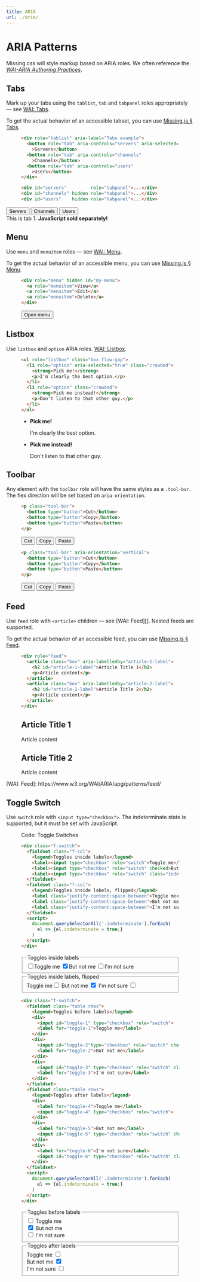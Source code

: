 ```yaml
---
title: ARIA
url: ./aria/
---
```


# ARIA Patterns

Missing.css will style markup based on ARIA roles. We often reference the
[<cite>WAI-ARIA Authoring Practices</cite>][WAI].

[WAI]: https://www.w3.org/TR/wai-aria-practices/


## Tabs

Mark up your tabs using the `tablist`, `tab` and `tabpanel` roles
appropriately — see [WAI: Tabs][].

To get the actual behavior of an accessible tabset, you can use [Missing.js &sect; Tabs](/docs/js#tabs).

<figure>

  ~~~ html
  <div role="tablist" aria-label="Tabs example">
    <button role="tab" aria-controls="servers" aria-selected="true"
      >Servers</button>
    <button role="tab" aria-controls="channels"
      >Channels</button>
    <button role="tab" aria-controls="users"
      >Users</button>
  </div>

  <div id="servers"         role="tabpanel">...</div>
  <div id="channels" hidden role="tabpanel">...</div>
  <div id="users"    hidden role="tabpanel">...</div>
  ~~~

</figure>

<script type="module" src="/dist/js/tabs.js"></script>

<div role="tablist" aria-label="Tabs example">
  <button role="tab" aria-controls="servers" aria-selected="true"
    >Servers</button>
  <button role="tab" aria-controls="channels"
    >Channels</button>
  <button role="tab" aria-controls="users"
    >Users</button>
</div>

<div id="servers"         role="tabpanel">This is tab 1. <strong>JavaScript sold separately!</strong></div>
<div id="channels" hidden role="tabpanel">You are enjoying tab 2.</div>
<div id="users"    hidden role="tabpanel"><img alt="placeholder cat" src="https://biber.denizaksimsek.com/img/IMG_2022-07-05_07-16-48-400.webp"></div>

[WAI: Tabs]: https://www.w3.org/WAI/ARIA/apg/patterns/tabpanel/


## Menu

Use `menu` and `menuitem` roles — see [WAI: Menu][].

To get the actual behavior of an accessible menu, you can use [Missing.js &sect; Menu](/docs/js#menu).

<figure>

  ~~~ html
  <div role="menu" hidden id="my-menu">
    <a role="menuitem">View</a>
    <a role="menuitem">Edit</a>
    <a role="menuitem">Delete</a>
  </div>
  ~~~

  <div>
  <script type="module" src="/dist/js/menu.js"></script>
  <button aria-haspopup="menu" aria-controls="my-menu" aria-expanded="false">Open menu</button>
  <div role="menu" hidden id="my-menu">
    <a role="menuitem">View</a>
    <a role="menuitem">Edit</a>
    <a role="menuitem">Delete</a>
  </div>
  </div>

</figure>

[WAI: Menu]: https://www.w3.org/WAI/ARIA/apg/patterns/menu/


## Listbox

Use `listbox` and `option` ARIA roles. [WAI: Listbox][].

<figure>

  ~~~ html
  <ul role="listbox" class="box flow-gap">
    <li role="option" aria-selected="true" class="crowded">
      <strong>Pick me!</strong>
      <p>I'm clearly the best option.</p>
    </li>
    <li role="option" class="crowded">
      <strong>Pick me instead!</strong>
      <p>Don't listen to that other guy.</p>
    </li>
  </ul>
  ~~~

  <ul role="listbox" class="box flow-gap">
    <li role="option" aria-selected="true" class="crowded">
      <strong>Pick me!</strong>
      <p>I'm clearly the best option.</p>
    </li>
    <li role="option" class="crowded">
      <strong>Pick me instead!</strong>
      <p>Don't listen to that other guy.</p>
    </li>
  </ul>

</figure>

[WAI: Listbox]: https://www.w3.org/WAI/ARIA/apg/patterns/listbox/


## Toolbar

Any element with the `toolbar` role will have the same styles as a `.tool-bar`.
The fiex direction will be set based on `aria-orientation`.

<figure>

  ~~~ html
  <p class="tool-bar">
    <button type="button">Cut</button>
    <button type="button">Copy</button>
    <button type="button">Paste</button>
  </p>
  ~~~

  <p class="tool-bar">
    <button type="button">Cut</button>
    <button type="button">Copy</button>
    <button type="button">Paste</button>
  </p>

</figure>

<figure>

  ~~~ html
  <p class="tool-bar" aria-orientation="vertical">
    <button type="button">Cut</button>
    <button type="button">Copy</button>
    <button type="button">Paste</button>
  </p>
  ~~~

  <p class="tool-bar" aria-orientation="vertical">
    <button type="button">Cut</button>
    <button type="button">Copy</button>
    <button type="button">Paste</button>
  </p>

</figure>


## Feed

Use `feed` role with `<article>` children  — see [WAI: Feed][]. Nested feeds are supported.

To get the actual behavior of an accessible feed, you can use [Missing.js &sect; Feed](/docs/js#feed).

<figure>

  ~~~ html
  <div role="feed">
    <article class="box" aria-labelledby="article-1-label">
      <h2 id="article-1-label">Article Title 1</h2>
      <p>Article content</p>
    </article>
    <article class="box" aria-labelledby="article-2-label">
      <h2 id="article-2-label">Article Title 2</h2>
      <p>Article content</p>
    </article>
  </div>
  ~~~

  <div>
  <script type="module" src="/dist/js/feed.js"></script>
  <div role="feed">
    <article class="box" aria-labelledby="article-1-label">
      <h2 id="article-1-label">Article Title 1</h2>
      <p>Article content</p>
    </article>
    <article class="box" aria-labelledby="article-2-label">
      <h2 id="article-2-label">Article Title 2</h2>
      <p>Article content</p>
    </article>
  </div>

</figure>
[WAI: Feed]: https://www.w3.org/WAI/ARIA/apg/patterns/feed/


## Toggle Switch

Use `switch` role with `<input type="checkbox">`. The indeterminate state is supported, but it must be set with JavaScript.

<figure>
<figcaption>Code: Toggle Switches</figcaption>

  ~~~ html
  <div class="f-switch">
    <fieldset class="f-col">
      <legend>Toggles inside labels</legend>
      <label><input type="checkbox" role="switch">Toggle me</label>
      <label><input type="checkbox" role="switch" checked>But not me</label>
      <label><input type="checkbox" role="switch" class="indeterminate">I'm not sure</label>
    </fieldset>
    <fieldset class="f-col">
      <legend>Toggles inside labels, flipped</legend>
      <label class="justify-content:space-between">Toggle me<input type="checkbox" role="switch"></label>
      <label class="justify-content:space-between">But not me <input type="checkbox" role="switch" checked></label>
      <label class="justify-content:space-between">I'm not sure <input type="checkbox" role="switch" class="indeterminate"></label>
    </fieldset>
    <script>
      document.querySelectorAll('.indeterminate').forEach(
        el => {el.indeterminate = true;}
      )
    </script>
  </div>
  ~~~

  <div class="f-switch">
    <fieldset class="f-col">
      <legend>Toggles inside labels</legend>
      <label><input type="checkbox" role="switch">Toggle me</label>
      <label><input type="checkbox" role="switch" checked>But not me</label>
      <label><input type="checkbox" role="switch" class="indeterminate">I'm not sure</label>
    </fieldset>
    <fieldset class="f-col">
      <legend>Toggles inside labels, flipped</legend>
      <label class="justify-content:space-between">Toggle me<input type="checkbox" role="switch"></label>
      <label class="justify-content:space-between">But not me <input type="checkbox" role="switch" checked></label>
      <label class="justify-content:space-between">I'm not sure <input type="checkbox" role="switch" class="indeterminate"></label>
    </fieldset>
  </div>

  ~~~ html
  <div class="f-switch">
    <fieldset class="table rows">
      <legend>Toggles before labels</legend>
      <div>
        <input id="toggle-1" type="checkbox" role="switch">
        <label for="toggle-1">Toggle me</label>
      </div>
      <div>
        <input id="toggle-2"type="checkbox" role="switch" checked>
        <label for="toggle-2">But not me</label>
      </div>
      <div>
        <input id="toggle-3" type="checkbox" role="switch" class="indeterminate">
        <label for="toggle-3">I'm not sure</label>
      </div>
    </fieldset>
    <fieldset class="table rows">
      <legend>Toggles after labels</legend>
      <div>
        <label for="toggle-4">Toggle me</label>
        <input id="toggle-4" type="checkbox" role="switch">
      </div>
      <div>
        <label for="toggle-5">But not me</label>
        <input id="toggle-5" type="checkbox" role="switch" checked>
      </div>
      <div>
        <label for="toggle-6">I'm not sure</label>
        <input id="toggle-6" type="checkbox" role="switch" class="indeterminate">
      </div>
    </fieldset>
    <script>
      document.querySelectorAll('.indeterminate').forEach(
        el => {el.indeterminate = true;}
      )
    </script>
  </div>
  ~~~

  <div class="f-switch">
    <fieldset class="table rows">
      <legend>Toggles before labels</legend>
      <div>
        <input id="toggle-1" type="checkbox" role="switch">
        <label for="toggle-1">Toggle me</label>
      </div>
      <div>
        <input id="toggle-2"type="checkbox" role="switch" checked>
        <label for="toggle-2">But not me</label>
      </div>
      <div>
        <input id="toggle-3" type="checkbox" role="switch" class="indeterminate">
        <label for="toggle-3">I'm not sure</label>
      </div>
    </fieldset>
    <fieldset class="table rows">
      <legend>Toggles after labels</legend>
      <div>
        <label for="toggle-4">Toggle me</label>
        <input id="toggle-4" type="checkbox" role="switch">
      </div>
      <div>
        <label for="toggle-5">But not me</label>
        <input id="toggle-5" type="checkbox" role="switch" checked>
      </div>
      <div>
        <label for="toggle-6">I'm not sure</label>
        <input id="toggle-6" type="checkbox" role="switch" class="indeterminate">
      </div>
    </fieldset>
  </div>

  <script>document.querySelectorAll('.indeterminate').forEach(el => {el.indeterminate = true;})</script>
</figure>
